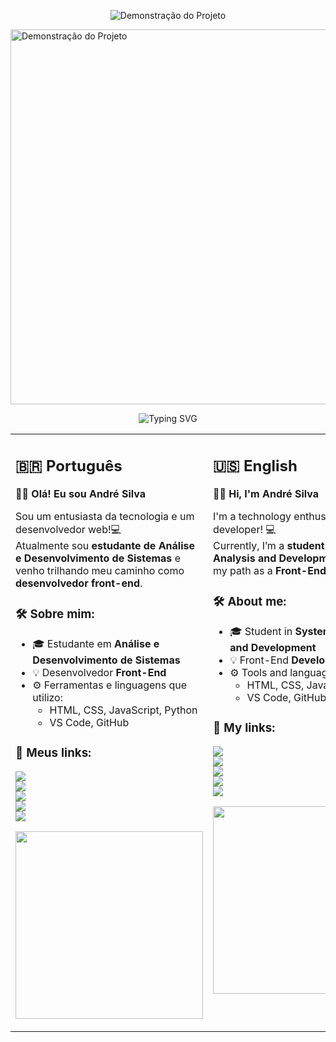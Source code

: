 <p align="center">
  <img src="https://i.imgur.com/TOUREw8.gif" alt="Demonstração do Projeto">
</p>
<img src="https://i.imgur.com/TOUREw8.gif" alt="Demonstração do Projeto" width="600"/>


<!-- TÍTULO ANIMADO COM EFEITO DE DIGITAÇÃO -->
<p align="center">
  <img src="https://readme-typing-svg.herokuapp.com?font=Fira+Code&size=26&pause=1000&color=36BCF7&background=000000&center=true&vCenter=true&width=600&lines=Olá%2C+eu+sou+André+Silva!;Desenvolvedor+Front-End;Seja+bem-vindo+ao+meu+GitHub!" alt="Typing SVG" />
</p>
</div>

<!-- CONTEÚDO EM DUAS COLUNAS: PT-BR E EN -->
<table>
  <tr>
    <td valign="top" width="50%">

<h2>🇧🇷 Português</h2>

**🙋‍♂️ Olá! Eu sou André Silva**

Sou um entusiasta da tecnologia e um desenvolvedor web!💻  
Atualmente sou **estudante de Análise e Desenvolvimento de Sistemas** e venho trilhando meu caminho como **desenvolvedor front-end**.

### 🛠️ Sobre mim:

- 🎓 Estudante em **Análise e Desenvolvimento de Sistemas**  
- 💡 Desenvolvedor **Front-End**  
- ⚙️ Ferramentas e linguagens que utilizo:
  - HTML, CSS, JavaScript, Python  
  - VS Code, GitHub

### 🔗 Meus links:

<a href="INSIRA_SEU_LINK_AQUI"><img src="https://img.shields.io/badge/Portfólio-000?style=for-the-badge&logo=firefox&logoColor=white"/></a>  
<a href="INSIRA_SEU_LINK_AQUI"><img src="https://img.shields.io/badge/Projetos-000?style=for-the-badge&logo=code&logoColor=white"/></a>  
<a href="INSIRA_SEU_LINK_AQUI"><img src="https://img.shields.io/badge/LinkedIn-0A66C2?style=for-the-badge&logo=linkedin&logoColor=white"/></a>  
<a href="INSIRA_SEU_LINK_AQUI"><img src="https://img.shields.io/badge/GitHub-000?style=for-the-badge&logo=github&logoColor=white"/></a>  
<a href="INSIRA_SEU_LINK_AQUI"><img src="https://img.shields.io/badge/Instagram-E4405F?style=for-the-badge&logo=instagram&logoColor=white"/></a>

<p align="center">
  <img src="https://media4.giphy.com/media/v1.Y2lkPTc5MGI3NjExZ3E2cWlybWxqd2V3ZHI0YTdyMXdkeTVxYmNqbmQ1OHVpbGJrNGxsdiZlcD12MV9pbnRlcm5hbF9naWZfYnlfaWQmY3Q9Zw/qgQUggAC3Pfv687qPC/giphy.gif" width="300"/>
</p>

</td>
<td valign="top" width="50%">

<h2>🇺🇸 English</h2>

**🙋‍♂️ Hi, I'm André Silva**

I'm a technology enthusiast and a web developer! 💻  
Currently, I’m a **student of Systems Analysis and Development**, building my path as a **Front-End Developer**.

### 🛠️ About me:

- 🎓 Student in **Systems Analysis and Development**  
- 💡 Front-End **Developer**  
- ⚙️ Tools and languages I use:
  - HTML, CSS, JavaScript, Python  
  - VS Code, GitHub

### 🔗 My links:

<a href="INSERT_YOUR_LINK_HERE"><img src="https://img.shields.io/badge/Portfolio-000?style=for-the-badge&logo=firefox&logoColor=white"/></a>  
<a href="INSERT_YOUR_LINK_HERE"><img src="https://img.shields.io/badge/Projects-000?style=for-the-badge&logo=code&logoColor=white"/></a>  
<a href="INSERT_YOUR_LINK_HERE"><img src="https://img.shields.io/badge/LinkedIn-0A66C2?style=for-the-badge&logo=linkedin&logoColor=white"/></a>  
<a href="INSERT_YOUR_LINK_HERE"><img src="https://img.shields.io/badge/GitHub-000?style=for-the-badge&logo=github&logoColor=white"/></a>  
<a href="INSERT_YOUR_LINK_HERE"><img src="https://img.shields.io/badge/Instagram-E4405F?style=for-the-badge&logo=instagram&logoColor=white"/></a>

<p align="center">
  <img src="https://media4.giphy.com/media/v1.Y2lkPTc5MGI3NjExZ3E2cWlybWxqd2V3ZHI0YTdyMXdkeTVxYmNqbmQ1OHVpbGJrNGxsdiZlcD12MV9pbnRlcm5hbF9naWZfYnlfaWQmY3Q9Zw/qgQUggAC3Pfv687qPC/giphy.gif" width="300"/>
</p>

</td>
  </tr>
</table>
